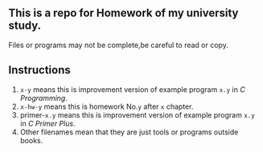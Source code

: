 ## This is a repo for Homework of my university study.

Files or programs may not be complete,be careful to read or copy.

## Instructions

1. `x-y` means this is improvement version of example program `x.y` in *C Programming*.
2. `x-hw-y` means this is homework No.`y` after `x` chapter.
3. primer-`x.y` means this is improvement version of example program `x.y` in *C Primer Plus*.
4. Other filenames mean that they are just tools or programs outside books.